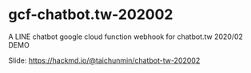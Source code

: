 # gcf-chatbot.tw-202002

A LINE chatbot google cloud function webhook for chatbot.tw 2020/02 DEMO

Slide: <https://hackmd.io/@taichunmin/chatbot-tw-202002>